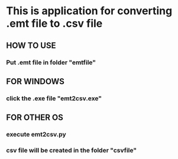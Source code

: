 # This is application for converting .emt file to .csv file


## HOW TO USE


### Put .emt file in folder "emtfile"


## FOR WINDOWS


### click the .exe file "emt2csv.exe"


## FOR OTHER OS


### execute emt2csv.py


### csv file will be created in the folder "csvfile"
